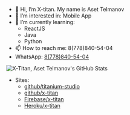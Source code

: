 - 👋 Hi, I’m X-titan. My name is Aset Telmanov
- 👀 I’m interested in: Mobile App
- 🌱 I’m currently learning:
    - ReactJS
    - Java
    - Python
- 📫 How to reach me: 8(778)840-54-04
- WhatsApp: [8(778)840-54-04][wame]

![X-Titan, Aset Telmanov's GitHub Stats](https://github-readme-stats.vercel.app/api?username=x-titan&show_icons=true&theme=radical&count_private=true)

- Sites:
    - [github/titanium-studio][main]
    - [github/x-titan][xttn]
    - [Firebase/x-titan][xweb]
    - [Heroku/x-titan][hero]

[main]: <https://titanium-studio.github.io>
[xttn]: <https://x-titan.github.io>
[xweb]: <https://x-titan.web.app>
[hero]: <https://x-titan.herokuapp.com>
[wame]: <https://wa.me/+77788405404>
